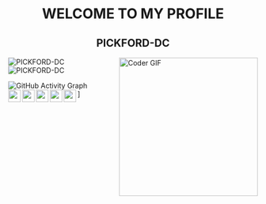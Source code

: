 <h1 align="center" color="red">WELCOME TO MY PROFILE</h1>
<h2 align="center">PICKFORD-DC</h2>
<img align="right" src="https://i.imgur.com/mVIr207.gif" alt="Coder GIF" height="280">
<p align="left"><img align="left" src="https://github-readme-stats.vercel.app/api/top-langs?username=PICKFORD-DC&show_icons=true&locale=en&layout=compact&theme=radical" alt="PICKFORD-DC" /></p>
 <p><img align="center" src="https://github-readme-streak-stats.herokuapp.com/?user=PICKFORD-DC&theme=radical" alt="PICKFORD-DC" /></p>
 
![GitHub Activity Graph](https://activity-graph.herokuapp.com/graph?username=PICKFORD-DC&bg_color=000000&color=4fff67&line=4fff67&point=ffffff&area=true&hide_border=true)  
<img align="left" alt="ayockishaya" width="25px" src="http://pngimg.com/uploads/globe/globe_PNG100096.png" />]
<img align="left" alt="ayockishaya | Facebook" width="25px" src="http://pngimg.com/uploads/facebook_logos/facebook_logos_PNG19762.png" />
<img align="left" alt="ayockishaya | Twitter" width="25px" src="http://pngimg.com/uploads/twitter/twitter_PNG29.png" />
<img align="left" alt="ayockishaya | LinkedIn" width="25px" src="http://pngimg.com/uploads/linkedIn/linkedIn_PNG32.png" />
<img align="left" alt="ayockishaya | Instagram" width="25px" src="http://pngimg.com/uploads/instagram/instagram_PNG11.png" />
